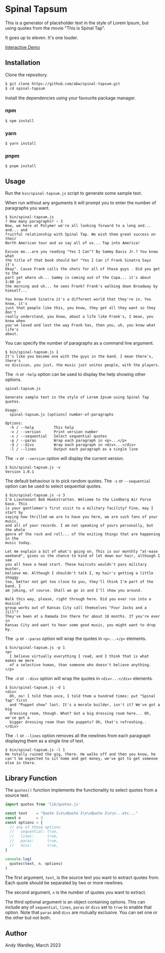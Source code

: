 # Spinal Tapsum

This is a generator of placeholder text in the style of Lorem Ipsum, but
using quotes from the movie "This is Spinal Tap".

It goes up to eleven.  It's one louder.

[Interactive Demo](https://abw.github.io/spinal-tapsum)

## Installation

Clone the repository.

```bash
$ git clone https://github.com/abw/spinal-tapsum.git
$ cd spinal-tapsum
```

Install the dependencies using your favourite package manager.

### npm

```
$ npm install
```

### yarn

```
$ yarn install
```

### pnpm

```
$ pnpm install
```

## Usage

Run the `bin/spinal-tapsum.js` script to generate some sample text.

When run without any arguments it will prompt you to enter the number of
paragraphs you want.

```
$ bin/spinal-tapsum.js
? How many paragraphs? › 3
Now, we here at Polymer we're all looking forward to a long and... and... and
fruitful relationship with Spinal Tap. We wish them great success on their
North American tour and so say all of us... Tap into America!

Excuse me...are you reading "Yes I Can"? By Sammy Davis Jr.? You know what
the title of that book should be? "Yes I Can if Frank Sinatra Says it's
Okay". Cause Frank calls the shots for all of those guys . Did you get to the
part yet where uh... Sammy is coming out of the Copa... it's about 3:00 in
the morning and uh... he sees Frank? Frank's walking down Broadway by
himself...

You know Frank Sinatra it's a different world that they're in. You know, it's
just that people like this, you know, they get all they want so they don't
really understand, you know, about a life like Frank's, I mean, you know when
you've loved and lost the way Frank has, then you, uh, you know what life's
about.
```

You can specify the number of paragraphs as a command line argument.

```
$ bin/spinal-tapsum.js 1
It's like you become one with the guys in the band. I mean there's, there's
no division, you just, the music just unites people, with the players.
```

The `-h` or `-help` option can be used to display the help showing other
options.

```
spinal-tapsum.js

Generate sample text in the style of Lorem Ipsum using Spinal Tap quotes.

Usage:
  spinal-tapsum.js [options] number-of-paragraphs

Options:
  -h / --help         This help
  -v / --version      Print version number
  -s / --sequential   Select sequential quotes
  -p / --paras        Wrap each paragraph in <p>...</p>
  -d / --divs         Wrap each paragraph in <div>...</div>
  -l / --lines        Output each paragraph as a single line
```

The `-v` or `--version` option will display the current version.

```
$ bin/spinal-tapsum.js -v
Version 1.0.1
```

The default behaviour is to pick random quotes.  The `-s` or `--sequential`
option can be used to select sequential quotes.

```
$ bin/spinal-tapsum.js -s 3
I'm Lieutenant Bob Hookstratten. Welcome to the Lindberg Air Force base. This
is your gentlemen's first visit to a military facility? Fine, may I start by
saying how thrilled we are to have you here, we are such fans of your music,
and all of your records. I am not speaking of yours personally, but the whole
genre of the rock and roll... of the exiting things that are happening in the
music today.

Let me explain a bit of what's going on. This is our monthly "at-ease
weekend", gives us the chance to kind of let down our hair, although I see
you all have a head start. These haircuts wouldn't pass military muster,
believe me. Although I shouldn't talk I, my hair's getting a little shaggy
too, better not get too close to you, they'll think I'm part of the band, I
am joking, of course. Shall we go in and I'll show you around.

Walk this way, please, right through here. Did you ever run into a musical
group works out of Kansas City call themselves "Four Jacks and a Jill"?
They've been at a Ramada Inn there for about 18 months. If you're ever in
Kansas City and want to hear some good music, you might want to drop by.
```

The `-p` or `--paras` option will wrap the quotes in `<p>...</p>` elements.

```
$ bin/spinal-tapsum.js -p 1
<p>
  I believe virtually everything I read, and I think that is what makes me more
  of a selective human, than someone who doesn't believe anything.
</p>
```

The `-d` or `--divs` option will wrap the quotes in `<div>...</div>` elements.

```
$ bin/spinal-tapsum.js -d 1
<div>
  Oh, no! I told them once, I told them a hundred times: put "Spinal Tap" first
  and "Puppet show" last. It's a morale builder, isn't it? We've got a big
  dressing room, though. What? Got a big dressing room here... Oh, we've got a
  bigger dressing room than the puppets? Oh, that's refreshing..
</div>
```

The `-l` or `--lines` option removes all the newlines from each paragraph
displaying them as a single line of text.

```
$ bin/spinal-tapsum.js -l 1
He totally ruined the gig, there. He walks off and then you know, he can't be expected to sit home and get money, we've got to get someone else in there.
```

## Library Function

The `quotes()` function implements the functionality to select quotes from
a source text.


```js
import quotes from 'lib/quotes.js'

const text    = "Quote 1\n\nQuote 2\n\nQuote 2\n\n...etc..."
const n       = 3
const options = {
  // any of these options
  //   sequential: true,
  //   lines:      true,
  //   paras:      true,
  //   divs:       true,
}

console.log(
  quotes(text, n, options)
)
```

The first argument, `text`, is the source text you want to extract quotes
from.  Each quote should be separated by two or more newlines.

The second argument, `n` is the number of quotes you want to extract.

The third optional argument is an object containing options.  This can include
any of `sequential`, `lines`, `paras` or `divs` set to `true` to enable that
option.  Note that `paras` and `divs` are mutually exclusive.  You can set
one or the other but not both.

## Author

Andy Wardley, March 2023
